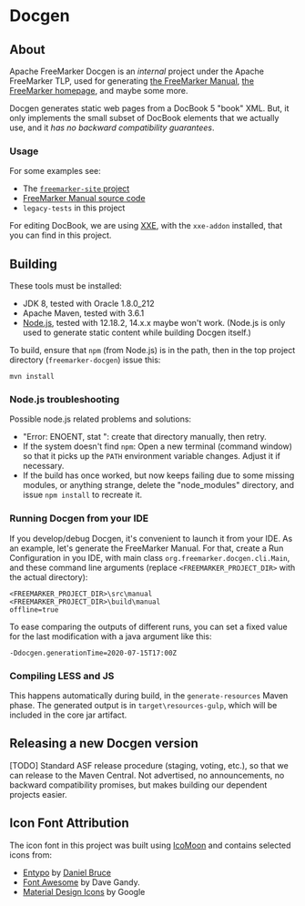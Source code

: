 # Docgen

## About

Apache FreeMarker Docgen is an *internal* project under the Apache FreeMarker TLP,
used for generating [the FreeMarker Manual](https://freemarker.apache.org/docs/),
[the FreeMarker homepage](https://freemarker.apache.org), and maybe some more.

Docgen generates static web pages from a DocBook 5 "book" XML. But, it
only implements the small subset of DocBook elements that we actually use, and
it *has no backward compatibility guarantees*.


### Usage

For some examples see:
* The [`freemarker-site` project](https://github.com/apache/freemarker-site)
* [FreeMarker Manual source code](https://github.com/apache/freemarker/tree/2.3-gae/src/manual/en_US)
* `legacy-tests` in this project

For editing DocBook, we are using [XXE](http://www.xmlmind.com/xmleditor/),
with the `xxe-addon` installed, that you can find in this project.


## Building

These tools must be installed:
* JDK 8, tested with Oracle 1.8.0_212
* Apache Maven, tested with 3.6.1
* [Node.js](https://nodejs.org/), tested with 12.18.2, 14.x.x maybe won't work.
  (Node.js is only used to generate static content while building Docgen itself.) 

To build, ensure that `npm` (from Node.js) is in the path, then in the top project directory
(`freemarker-docgen`) issue this:

   ```mvn install```



### Node.js troubleshooting

Possible node.js related problems and solutions:
* "Error: ENOENT, stat <someDirectoryHere>": create that directory manually,
  then retry.
* If the system doesn't find `npm`: Open a new terminal (command window) so
  that it picks up the `PATH` environment variable changes. Adjust it if
  necessary.
* If the build has once worked, but now keeps failing due to some missing
  modules, or anything strange, delete the "node_modules" directory, and
  issue `npm install` to recreate it.


### Running Docgen from your IDE

If you develop/debug Docgen, it's convenient to launch it from your IDE.
As an example, let's generate the  FreeMarker Manual. For that, create a
Run Configuration in you IDE, with main class
`org.freemarker.docgen.cli.Main`, and these command line  arguments
(replace `<FREEMARKER_PROJECT_DIR>` with the actual directory):

    <FREEMARKER_PROJECT_DIR>\src\manual
    <FREEMARKER_PROJECT_DIR>\build\manual
    offline=true

To ease comparing the outputs of different runs, you can set a fixed value
for the last modification with a java argument like this:

    -Ddocgen.generationTime=2020-07-15T17:00Z

### Compiling LESS and JS

This happens automatically during build, in the `generate-resources` Maven phase.
The generated output is in `target\resources-gulp`, which will be included in
the core jar artifact.

## Releasing a new Docgen version

\[TODO] Standard ASF release procedure (staging, voting, etc.), so that we can release
to the Maven Central. Not advertised, no announcements, no backward compatibility
promises, but makes building our dependent projects easier.

## Icon Font Attribution

The icon font in this project was built using [IcoMoon](https://icomoon.io/)
and contains selected icons from:

* [Entypo](http://www.entypo.com/) by [Daniel Bruce](http://www.danielbruce.se/)
* [Font Awesome](http://fontawesome.io) by Dave Gandy.
* [Material Design Icons](https://github.com/google/material-design-icons) by Google
